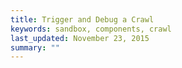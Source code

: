 ```yaml
---
title: Trigger and Debug a Crawl
keywords: sandbox, components, crawl
last_updated: November 23, 2015
summary: ""
---
```


